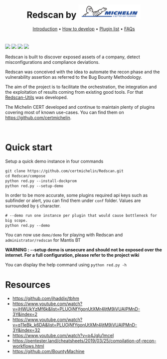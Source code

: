 <h1 align="center">
  Redscan by <a href="https://cert.michelin.com">
    <img src="https://raw.githubusercontent.com/certmichelin/Redscan/main/logo.png" width="200"/>
  </a>
</h1>

<p align="center">
  <a href="https://github.com/certmichelin/Redscan/wiki">Introduction</a> •
  <a href="https://github.com/certmichelin/Redscan/wiki/Developers">How to develop</a> •
  <a href="https://github.com/certmichelin/Redscan/wiki/Plugin-List">Plugin list</a> •
  <a href="https://github.com/certmichelin/Redscan/wiki/Troubleshooting">FAQs</a>
</p>

<h1></h1>

![](https://img.shields.io/github/issues/certmichelin/Redscan.svg)
![](https://img.shields.io/github/forks/certmichelin/Redscan.svg)
![](https://img.shields.io/github/stars/certmichelin/Redscan.svg)
![](https://img.shields.io/github/license/certmichelin/Redscan.svg)

Redscan is built to discover exposed assets of a company, detect misconfigurations and compliance deviations.

Redscan was conceived with the idea to automate the recon phase and the vulnerability assertion as referred to the Bug Bounty Methodology. 

The aim of the project is to facilitate the orchestration, the integration and the exploitation of results coming from existing good tools. For that [Redscan-Utils](https://github.com/certmichelin/Redscan/tree/main/utils/Redscan-Utils) was developed.

The Michelin CERT developed and continue to maintain plenty of plugins covering most of known use-cases. You can find them on https://github.com/certmichelin.

<br/>

# Quick start

Setup a quick demo instance in four commands

```
git clone https://github.com/certmichelin/Redscan.git
cd Redscan/compose
python red.py --install-dockprom
python red.py --setup-demo
```

In order to be more accurate, some plugins required api keys such as subfinder or alert, you can find them under `conf` folder. Values are surrounded by `§` character.

```
# --demo run one instance per plugin that would cause bottleneck for big scope.
python red.py --demo
```

You can now use `demo/demo` for playing with Redscan and `administrator/redscan` for Mantis BT

**WARNING : --setup demo is unsecure and should not be exposed over the internet. For a full configuration, please refer to the project wiki**

You can display the help command using `python red.py -h`


# Resources

- https://github.com/jhaddix/tbhm
- https://www.youtube.com/watch?v=jHWUkYzMf6k&list=PLUOjNfYgonUtXMr4ljtM9iVUAIPMnD-3Y&index=2
- https://www.youtube.com/watch?v=q11eBk_k6DA&list=PLUOjNfYgonUtXMr4ljtM9iVUAIPMnD-3Y&index=32
- https://www.youtube.com/watch?v=p4JgIu1mceI
- https://pentester.land/cheatsheets/2019/03/25/compilation-of-recon-workflows.html
- https://github.com/BountyMachine